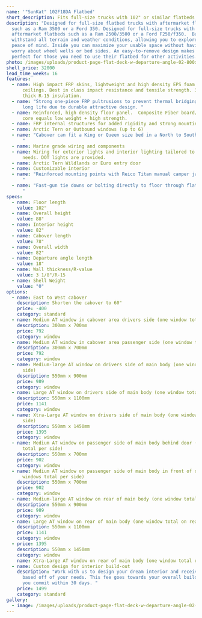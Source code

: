 ```yaml
---
name: '"SunKat" 102F18DA Flatbed'
short_description: Fits full-size trucks with 102" or similar flatbeds
description: "Designed for full-size flatbed trucks with aftermarket flatbeds
  such as a Ram 3500 or a Ford 350. Designed for full-size trucks with
  aftermarket flatbeds such as a Ram 2500/3500 or a Ford F250/f350.  Built to
  withstand all terrain and weather conditions, allowing you to explore with
  peace of mind. Inside you can maximize your usable space without having to
  worry about wheel wells or bed sides. An easy-to-remove design makes these
  perfect for those you need to use their flatbed for other activities. "
photo: /images/uploads/product-page-flat-deck-w-departure-angle-02-800x450.png
shell_price: 32000
lead_time_weeks: 16
features:
  - name: High impact FRP skins, lightweight and high density EPS foam for walls and
      ceilings. Best in class impact resistance and tensile strength. 3-1/8"
      thick R-15 insulation.
  - name: "Strong one-piece FRP pultrusions to prevent thermal bridging and provide
      long life due to durable attractive design. "
  - name: Reinforced, high density floor panel.  Composite Fiber board/honeycomb
      core equals low weight + high strength.
  - name: FRP internal structures for added rigidity and strong mounting points.
  - name: Arctic Tern or Outbound windows (up to 6)
  - name: "Cabover can fit a King or Queen size bed in a North to South orientation.
      "
  - name: Marine grade wiring and components
  - name: Wiring for exterior lights and interior lighting tailored to customers
      needs. DOT lights are provided.
  - name: Arctic Tern Wildlands or Euro entry door
  - name: Customizable interior
  - name: "Reinforced mounting points with Reico Titan manual camper jacks included.
      "
  - name: "Fast-gun tie downs or bolting directly to floor through flatbed included.
      "
specs:
  - name: Floor length
    value: 102"
  - name: Overall height
    value: 88"
  - name: Interior height
    value: 82"
  - name: Cabover length
    value: 78"
  - name: Overall width
    value: 82"
  - name: Departure angle length
    value: 18"
  - name: Wall thickness/R-value
    value: 3 1/8"/R-15
  - name: Shell Weight
    value: "0"
options:
  - name: East to West cabover
    description: Shorten the cabover to 60"
    price: -400
    category: standard
  - name: Medium AT window in cabover area drivers side (one window total per side)
    description: 300mm x 700mm
    price: 792
    category: window
  - name: Medium AT window in cabover area passenger side (one window total per side)
    description: 300mm x 700mm
    price: 792
    category: window
  - name: Medium-large AT window on drivers side of main body (one window total per
      side)
    description: 550mm x 900mm
    price: 989
    category: window
  - name: Large AT window on drivers side of main body (one window total per side)
    description: 550mm x 1100mm
    price: 1141
    category: window
  - name: Xtra-Large AT window on drivers side of main body (one window total per
      side)
    description: 550mm x 1450mm
    price: 1395
    category: window
  - name: Medium AT window on passenger side of main body behind door (two windows
      total per side)
    description: 550mm x 700mm
    price: 902
    category: window
  - name: Medium AT window on passenger side of main body in front of door (two
      windows total per side)
    description: 550mm x 700mm
    price: 902
    category: window
  - name: Medium-large AT window on rear of main body (one window total on rear wall)
    description: 550mm x 900mm
    price: 989
    category: window
  - name: Large AT window on rear of main body (one window total on rear wall)
    description: 550mm x 1100mm
    price: 1141
    category: window
  - price: 1395
    description: 550mm x 1450mm
    category: window
    name: Xtra-Large AT window on rear of main body (one window total on rear wall)
  - name: Custom design for interior build-out
    description: "Work with us to design your dream interior and receive a quote
      based off of your needs. This fee goes towards your overall build cost if
      you commit within 30 days. "
    price: 1499
    category: standard
gallery:
  - image: /images/uploads/product-page-flat-deck-w-departure-angle-02-800x450.png
---
```

